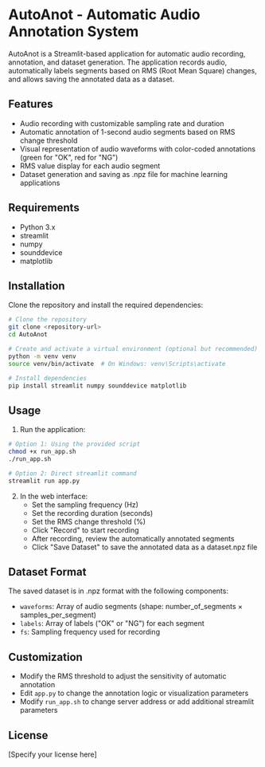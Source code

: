 # AutoAnot - Automatic Audio Annotation System

AutoAnot is a Streamlit-based application for automatic audio recording, annotation, and dataset generation. The application records audio, automatically labels segments based on RMS (Root Mean Square) changes, and allows saving the annotated data as a dataset.

## Features

- Audio recording with customizable sampling rate and duration
- Automatic annotation of 1-second audio segments based on RMS change threshold
- Visual representation of audio waveforms with color-coded annotations (green for "OK", red for "NG")
- RMS value display for each audio segment
- Dataset generation and saving as .npz file for machine learning applications

## Requirements

- Python 3.x
- streamlit
- numpy
- sounddevice
- matplotlib

## Installation

Clone the repository and install the required dependencies:

```bash
# Clone the repository
git clone <repository-url>
cd AutoAnot

# Create and activate a virtual environment (optional but recommended)
python -m venv venv
source venv/bin/activate  # On Windows: venv\Scripts\activate

# Install dependencies
pip install streamlit numpy sounddevice matplotlib
```

## Usage

1. Run the application:

```bash
# Option 1: Using the provided script
chmod +x run_app.sh
./run_app.sh

# Option 2: Direct streamlit command
streamlit run app.py
```

2. In the web interface:
   - Set the sampling frequency (Hz)
   - Set the recording duration (seconds)
   - Set the RMS change threshold (%)
   - Click "Record" to start recording
   - After recording, review the automatically annotated segments
   - Click "Save Dataset" to save the annotated data as a dataset.npz file

## Dataset Format

The saved dataset is in .npz format with the following components:
- `waveforms`: Array of audio segments (shape: number_of_segments × samples_per_segment)
- `labels`: Array of labels ("OK" or "NG") for each segment
- `fs`: Sampling frequency used for recording

## Customization

- Modify the RMS threshold to adjust the sensitivity of automatic annotation
- Edit `app.py` to change the annotation logic or visualization parameters
- Modify `run_app.sh` to change server address or add additional streamlit parameters

## License

[Specify your license here]